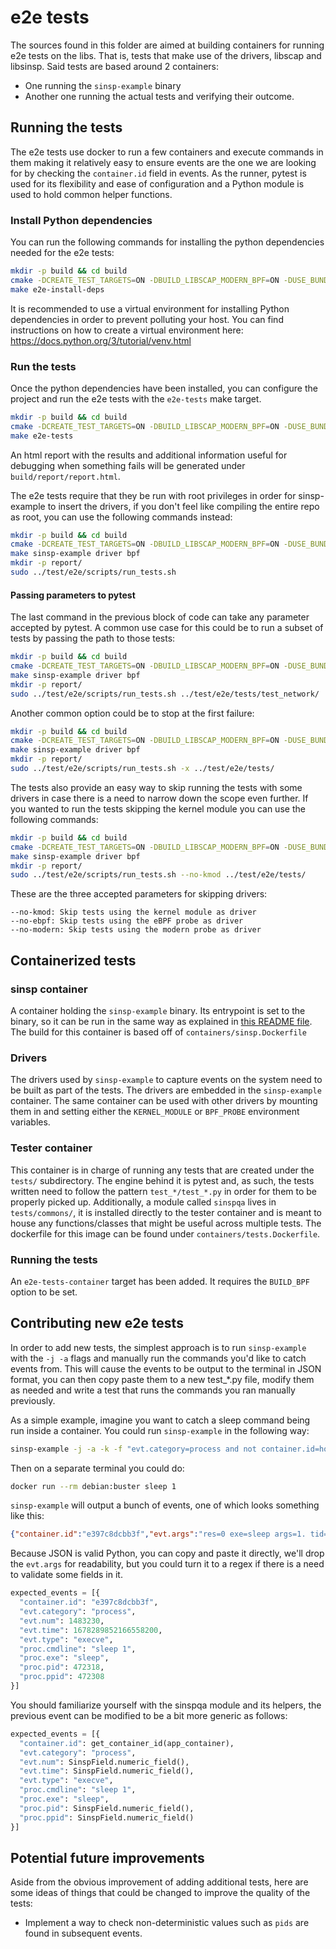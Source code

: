 # e2e tests
The sources found in this folder are aimed at building containers for running
e2e tests on the libs. That is, tests that make use of the drivers, libscap and
libsinsp. Said tests are based around 2 containers:
- One running the `sinsp-example` binary
- Another one running the actual tests and verifying their outcome.

## Running the tests
The e2e tests use docker to run a few containers and execute commands in them
making it relatively easy to ensure events are the one we are looking for by
checking the `container.id` field in events. As the runner, pytest is used for
its flexibility and ease of configuration and a Python module is used to hold
common helper functions.

### Install Python dependencies
You can run the following commands for installing the python dependencies
needed for the e2e tests:

```sh
mkdir -p build && cd build
cmake -DCREATE_TEST_TARGETS=ON -DBUILD_LIBSCAP_MODERN_BPF=ON -DUSE_BUNDLED_DEPS=ON -DBUILD_BPF=ON -DBUILD_DRIVER=ON ..
make e2e-install-deps
```

It is recommended to use a virtual environment for installing Python
dependencies in order to prevent polluting your host. You can find instructions
on how to create a virtual environment here:
https://docs.python.org/3/tutorial/venv.html

### Run the tests
Once the python dependencies have been installed, you can configure the project
and run the e2e tests with the `e2e-tests` make target.

```sh
mkdir -p build && cd build
cmake -DCREATE_TEST_TARGETS=ON -DBUILD_LIBSCAP_MODERN_BPF=ON -DUSE_BUNDLED_DEPS=ON -DBUILD_BPF=ON -DBUILD_DRIVER=ON ..
make e2e-tests
```

An html report with the results and additional information useful for debugging
when something fails will be generated under `build/report/report.html`.

The e2e tests require that they be run with root privileges in order for
sinsp-example to insert the drivers, if you don't feel like compiling the
entire repo as root, you can use the following commands instead:

```sh
mkdir -p build && cd build
cmake -DCREATE_TEST_TARGETS=ON -DBUILD_LIBSCAP_MODERN_BPF=ON -DUSE_BUNDLED_DEPS=ON -DBUILD_BPF=ON -DBUILD_DRIVER=ON ..
make sinsp-example driver bpf
mkdir -p report/
sudo ../test/e2e/scripts/run_tests.sh
```

#### Passing parameters to pytest
The last command in the previous block of code can take any parameter accepted
by pytest. A common use case for this could be to run a subset of tests by
passing the path to those tests:

```sh
mkdir -p build && cd build
cmake -DCREATE_TEST_TARGETS=ON -DBUILD_LIBSCAP_MODERN_BPF=ON -DUSE_BUNDLED_DEPS=ON -DBUILD_BPF=ON -DBUILD_DRIVER=ON ..
make sinsp-example driver bpf
mkdir -p report/
sudo ../test/e2e/scripts/run_tests.sh ../test/e2e/tests/test_network/
```

Another common option could be to stop at the first failure:

```sh
mkdir -p build && cd build
cmake -DCREATE_TEST_TARGETS=ON -DBUILD_LIBSCAP_MODERN_BPF=ON -DUSE_BUNDLED_DEPS=ON -DBUILD_BPF=ON -DBUILD_DRIVER=ON ..
make sinsp-example driver bpf
mkdir -p report/
sudo ../test/e2e/scripts/run_tests.sh -x ../test/e2e/tests/
```

The tests also provide an easy way to skip running the tests with some drivers
in case there is a need to narrow down the scope even further. If you wanted to
run the tests skipping the kernel module you can use the following commands:

```sh
mkdir -p build && cd build
cmake -DCREATE_TEST_TARGETS=ON -DBUILD_LIBSCAP_MODERN_BPF=ON -DUSE_BUNDLED_DEPS=ON -DBUILD_BPF=ON -DBUILD_DRIVER=ON ..
make sinsp-example driver bpf
mkdir -p report/
sudo ../test/e2e/scripts/run_tests.sh --no-kmod ../test/e2e/tests/
```

These are the three accepted parameters for skipping drivers:

```
--no-kmod: Skip tests using the kernel module as driver
--no-ebpf: Skip tests using the eBPF probe as driver
--no-modern: Skip tests using the modern probe as driver
```

## Containerized tests
### sinsp container
A container holding the `sinsp-example` binary. Its entrypoint is set to the
binary, so it can be run in the same way as explained in [this README file](https://github.com/falcosecurity/libs/blob/master/userspace/libsinsp/examples/README.md).
The build for this container is based off of `containers/sinsp.Dockerfile`

### Drivers
The drivers used by `sinsp-example` to capture events on the system need to be
built as part of the tests. The drivers are embedded in the `sinsp-example`
container. The same container can be used with other drivers by mounting them
in and setting either the `KERNEL_MODULE` or `BPF_PROBE` environment variables.

### Tester container
This container is in charge of running any tests that are created under the
`tests/` subdirectory. The engine behind it is pytest and, as such, the tests
written need to follow the pattern `test_*/test_*.py` in order for them to be
properly picked up. Additionally, a module called `sinspqa` lives in
`tests/commons/`, it is installed directly to the tester container and is meant
to house any functions/classes that might be useful across multiple tests. The
dockerfile for this image can be found under `containers/tests.Dockerfile`.

### Running the tests
An `e2e-tests-container` target has been added. It requires the `BUILD_BPF`
option to be set.

## Contributing new e2e tests
In order to add new tests, the simplest approach is to run `sinsp-example` with
the `-j -a` flags and manually run the commands you'd like to catch events
from. This will cause the events to be output to the terminal in JSON format,
you can then copy paste them to a new test_*.py file, modify them as needed
and write a test that runs the commands you ran manually previously.

As a simple example, imagine you want to catch a sleep command being run inside
a container. You could run `sinsp-example` in the following way:

```sh
sinsp-example -j -a -k -f "evt.category=process and not container.id=host"
```

Then on a separate terminal you could do:

```sh
docker run --rm debian:buster sleep 1
```

`sinsp-example` will output a bunch of events, one of which looks something
like this:
```json
{"container.id":"e397c8dcbb3f","evt.args":"res=0 exe=sleep args=1. tid=472318(sleep) pid=472318(sleep) ptid=472295(containerd-shim) cwd=<NA> fdlimit=1073741816 pgft_maj=1 pgft_min=1026 vm_size=364 vm_rss=4 vm_swap=0 comm=sleep cgroups=cpuset=/system.slice/docker-e397c8dcbb3fbf1dfdf05eb4bd5c45bb78066506ac662b481fb475b05cca28da.scope.cpu=/system.slice/docker-e397c8dcbb3fbf1dfdf05eb4bd5c45bb78066506ac662b481fb475b05cca28da.scope.cpuacct=/.io=/system.slice/docker-e397c8dcbb3fbf1dfdf05eb4bd5c45bb78066506ac662b481fb475b05cca28da.scope.memory=/system.slice/docker-e397c8dcbb3fbf1dfdf05eb4bd5c45bb78066506ac662b481fb475b05cca28da.scope.devices=/.freezer=/.net_cls=/.perf_event=/system.slice/docker-e397c8dcbb3fbf1dfdf05eb4bd5c45bb78066506ac662b481fb475b05cca28da.scope.net_prio=/.hugetlb=/system.slice/docker-e397c8dcbb3fbf1dfdf05eb4bd5c45bb78066506ac662b481fb475b05cca28da.scope.pids=/system.slice/docker-e397c8dcbb3fbf1dfdf05eb4bd5c45bb78066506ac662b481fb475b05cca28da.scope.misc=/system.slice/docker-e397c8dcbb3fbf1dfdf05eb4bd5c45bb78066506ac662b481fb475b05cca28da.scope. env=PATH=/usr/local/sbin:/usr/local/bin:/usr/sbin:/usr/bin:/sbin:/bin.HOSTNAME=e397c8dcbb3f.HOME=/root. tty=0 pgid=1(systemd) loginuid=-1\(\<NONE\>\) flags=1(EXE_WRITABLE) cap_inheritable=0 cap_permitted=A80425FB cap_effective=A80425FB exe_ino=1213089 exe_ino_ctime=2023-02-10 09:33:30.56273065 exe_ino_mtime=2019-02-28 15:30:31.00000000 uid=0 ","evt.category":"process","evt.num":1483230,"evt.time":1678289852166558200,"evt.type":"execve","proc.cmdline":"sleep 1","proc.exe":"sleep","proc.pid":472318,"proc.ppid":472308}
```

Because JSON is valid Python, you can copy and paste it directly, we'll drop
the `evt.args` for readability, but you could turn it to a regex if there is a
need to validate some fields in it.

```python
expected_events = [{
  "container.id": "e397c8dcbb3f",
  "evt.category": "process",
  "evt.num": 1483230,
  "evt.time": 1678289852166558200,
  "evt.type": "execve",
  "proc.cmdline": "sleep 1",
  "proc.exe": "sleep",
  "proc.pid": 472318,
  "proc.ppid": 472308
}]
```
You should familiarize yourself with the sinspqa module and its helpers, the
previous event can be modified to be a bit more generic as follows:

```python
expected_events = [{
  "container.id": get_container_id(app_container),
  "evt.category": "process",
  "evt.num": SinspField.numeric_field(),
  "evt.time": SinspField.numeric_field(),
  "evt.type": "execve",
  "proc.cmdline": "sleep 1",
  "proc.exe": "sleep",
  "proc.pid": SinspField.numeric_field(),
  "proc.ppid": SinspField.numeric_field()
}]
```

## Potential future improvements
Aside from the obvious improvement of adding additional tests, here are some
ideas of things that could be changed to improve the quality of the tests:
- Implement a way to check non-deterministic values such as `pids` are found in
  subsequent events.
